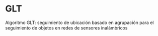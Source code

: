 # GLT
Algoritmo GLT: seguimiento de ubicación basado en agrupación para el seguimiento de objetos en redes de sensores inalámbricos
